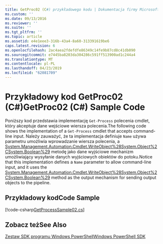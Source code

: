 ```yaml
---
title: GetProc02 (C#) przykładowego kodu | Dokumentacja firmy Microsoft
ms.custom: ''
ms.date: 09/13/2016
ms.reviewer: ''
ms.suite: ''
ms.tgt_pltfrm: ''
ms.topic: article
ms.assetid: e4e1eee3-316b-43a4-8a60-313391619be6
caps.latest.revision: 6
ms.openlocfilehash: 2ac4aea2fdefdfe86349c14fe9b87cd8c41db090
ms.sourcegitcommit: e7445ba8203da304286c591ff513900ad1c244a4
ms.translationtype: MT
ms.contentlocale: pl-PL
ms.lasthandoff: 04/23/2019
ms.locfileid: "62081709"
---
```

# <a name="getproc02-c-sample-code"></a><span data-ttu-id="345d2-102">Przykładowy kod GetProc02 (C#)</span><span class="sxs-lookup"><span data-stu-id="345d2-102">GetProc02 (C#) Sample Code</span></span>

<span data-ttu-id="345d2-103">Poniższy kod przedstawia implementację `Get-Process` polecenia cmdlet, który akceptuje dane wejściowe wiersza polecenia.</span><span class="sxs-lookup"><span data-stu-id="345d2-103">The following code shows the implementation of a `Get-Process` cmdlet that accepts command-line input.</span></span> <span data-ttu-id="345d2-104">Należy zauważyć, że ta implementacja definiuje `Name` używa parametru umożliwia wprowadzanie wiersza polecenia, a [System.Management.Automation.Cmdlet.WriteObject%28System.Object%2CSystem.Boolean%29](/dotnet/api/System.Management.Automation.Cmdlet.WriteObject%28System.Object%2CSystem.Boolean%29) metodę jako dane wyjściowe mechanizm umożliwiający wysyłanie danych wyjściowych obiektów do potoku.</span><span class="sxs-lookup"><span data-stu-id="345d2-104">Notice that this implementation defines a `Name` parameter to allow command-line input, and it uses the [System.Management.Automation.Cmdlet.WriteObject%28System.Object%2CSystem.Boolean%29](/dotnet/api/System.Management.Automation.Cmdlet.WriteObject%28System.Object%2CSystem.Boolean%29) method as the output mechanism for sending output objects to the pipeline.</span></span>

## <a name="code-sample"></a><span data-ttu-id="345d2-105">Przykładowy kod</span><span class="sxs-lookup"><span data-stu-id="345d2-105">Code Sample</span></span>

[!code-csharp[GetProcessSample02.cs](../../powershell-sdk-samples/SDK-2.0/csharp/GetProcessSample02/GetProcessSample02.cs#L11-L76 "GetProcessSample02.cs")]

## <a name="see-also"></a><span data-ttu-id="345d2-106">Zobacz też</span><span class="sxs-lookup"><span data-stu-id="345d2-106">See Also</span></span>

[<span data-ttu-id="345d2-107">Zestaw SDK programu Windows PowerShell</span><span class="sxs-lookup"><span data-stu-id="345d2-107">Windows PowerShell SDK</span></span>](../windows-powershell-reference.md)